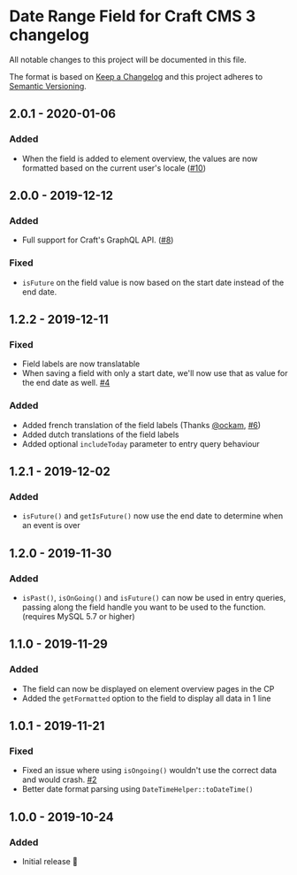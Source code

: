# Date Range Field for Craft CMS 3 changelog

All notable changes to this project will be documented in this file.

The format is based on [Keep a Changelog](http://keepachangelog.com/) and this project adheres to [Semantic Versioning](http://semver.org/).

## 2.0.1 - 2020-01-06
### Added
- When the field is added to element overview, the values are now formatted based on the current user's locale ([#10](https://github.com/studioespresso/craft-date-range/issues/10))

## 2.0.0 - 2019-12-12
### Added
- Full support for Craft's GraphQL API. ([#8](https://github.com/studioespresso/craft-date-range/issues/8))
### Fixed
- `isFuture` on the field value is now based on the start date instead of the end date.

## 1.2.2 - 2019-12-11
### Fixed
- Field labels are now translatable
- When saving a field with only a start date, we'll now use that as value for the end date as well. [#4](https://github.com/studioespresso/craft-date-range/issues/4)

### Added
- Added french translation of the field labels (Thanks [@ockam](https://github.com/ockam), [#6](https://github.com/studioespresso/craft-date-range/issues/6))
- Added dutch translations of the field labels 
- Added optional `includeToday` parameter to entry query behaviour

## 1.2.1 - 2019-12-02
### Added
- ``isFuture()`` and ``getIsFuture()`` now use the end date to determine when an event is over

## 1.2.0 - 2019-11-30
### Added
- ``isPast()``, ``isOnGoing()`` and ``isFuture()`` can now be used in entry queries, passing along the field handle you want to be used to the function. (requires MySQL 5.7 or higher)


## 1.1.0 - 2019-11-29
### Added
- The field can now be displayed on element overview pages in the CP
- Added the `getFormatted` option to the field to display all data in 1 line 

## 1.0.1 - 2019-11-21
### Fixed 
- Fixed an issue where using `isOngoing()` wouldn't use the correct data and would crash. [#2](https://github.com/studioespresso/craft-date-range/issues/2)
- Better date format parsing using ``DateTimeHelper::toDateTime()``

## 1.0.0 - 2019-10-24
### Added
- Initial release 🎉
